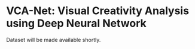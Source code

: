 # VCA-Net: Visual Creativity Analysis using Deep Neural Network
Dataset will be made available shortly.
